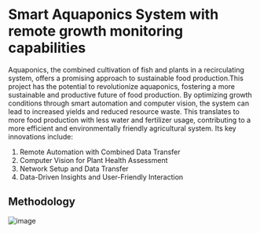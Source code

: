 # Smart Aquaponics System with remote growth monitoring capabilities
Aquaponics, the combined cultivation of fish and plants in a recirculating system, offers a promising approach to sustainable food production.This project has the potential to revolutionize aquaponics, fostering a more sustainable and productive future of food production. By optimizing growth conditions through smart automation and computer vision, the system can lead to increased yields and reduced resource waste. This translates to more food production with less water and fertilizer usage, contributing to a more efficient and environmentally friendly agricultural system. Its key innovations include:
1. Remote Automation with Combined Data Transfer 
2. Computer Vision for Plant Health Assessment
3. Network Setup and Data Transfer
4. Data-Driven Insights and User-Friendly Interaction

## Methodology
![image](https://github.com/abhivoid/Smart-Aquaponics-System-with-remote-growth-monitoring-capabilities/assets/95692343/fb02d6bd-e0af-421b-a535-4c98b4f3b5da)
